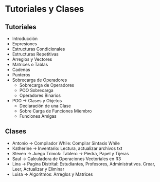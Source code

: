 
# Tutoriales y Clases

## Tutoriales

* Introducción
* Expresiones
* Estructuras Condicionales
* Estructuras Repetitivas
* Arreglos y Vectores 
* Matrices o Tablas
* Cadenas
* Punteros
* Sobrecarga de Operadores
  * Sobrecarga de Operadores
  * POO Sobrecarga
  * Operadores Binarios
* POO -> Clases y Objetos
  * Declaración de una Clase
  * Sobre Carga de Funciones Miembro
  * Funciones Amigas



## Clases

* Antonio -> Compilador While: Compilar Sintaxis While
* Katherine -> Inventario: Lectura, actualizar archivos txt
* Steven -> Juego Trimok: Tablero -> Piedra, Papel y Tijeras
* Saul -> Calculadora de Operaciones Vectoriales en R3
* Lina -> Pagina Distrital: Estudiantes, Profesores, Administrativos. Crear, Leer, Actualizar y Eliminar
* Luisa -> Algoritmos: Arreglos y Matrices
